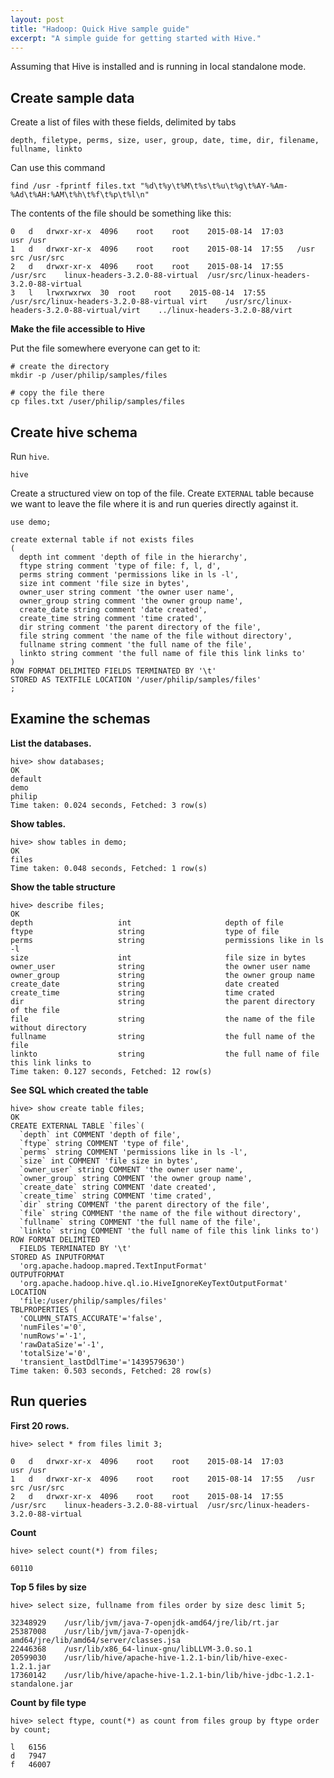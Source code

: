 ```yaml
---
layout: post
title: "Hadoop: Quick Hive sample guide"
excerpt: "A simple guide for getting started with Hive."
---
```


Assuming that Hive is installed and is running in local standalone mode.

## Create sample data

Create a list of files with these fields, delimited by tabs


    depth, filetype, perms, size, user, group, date, time, dir, filename, fullname, linkto

Can use this command

    find /usr -fprintf files.txt "%d\t%y\t%M\t%s\t%u\t%g\t%AY-%Am-%Ad\t%AH:%AM\t%h\t%f\t%p\t%l\n"

The contents of the file should be something like this:

    0   d   drwxr-xr-x  4096    root    root    2015-08-14  17:03       usr /usr
    1   d   drwxr-xr-x  4096    root    root    2015-08-14  17:55   /usr    src /usr/src
    2   d   drwxr-xr-x  4096    root    root    2015-08-14  17:55   /usr/src    linux-headers-3.2.0-88-virtual  /usr/src/linux-headers-3.2.0-88-virtual
    3   l   lrwxrwxrwx  30  root    root    2015-08-14  17:55   /usr/src/linux-headers-3.2.0-88-virtual virt    /usr/src/linux-headers-3.2.0-88-virtual/virt    ../linux-headers-3.2.0-88/virt


**Make the file accessible to Hive**

Put the file somewhere everyone can get to it:

    # create the directory
    mkdir -p /user/philip/samples/files

    # copy the file there
    cp files.txt /user/philip/samples/files


## Create hive schema 

Run `hive`.

    hive


Create a structured view on top of the file.
Create `EXTERNAL` table because we want to leave the file where it is and
run queries directly against it.


    use demo;

    create external table if not exists files
    (
      depth int comment 'depth of file in the hierarchy',
      ftype string comment 'type of file: f, l, d',
      perms string comment 'permissions like in ls -l',
      size int comment 'file size in bytes',
      owner_user string comment 'the owner user name',
      owner_group string comment 'the owner group name',
      create_date string comment 'date created',
      create_time string comment 'time crated',
      dir string comment 'the parent directory of the file',
      file string comment 'the name of the file without directory',
      fullname string comment 'the full name of the file',
      linkto string comment 'the full name of file this link links to'
    )
    ROW FORMAT DELIMITED FIELDS TERMINATED BY '\t'
    STORED AS TEXTFILE LOCATION '/user/philip/samples/files'
    ;


## Examine the schemas

**List the databases.**

    hive> show databases;
    OK
    default
    demo
    philip
    Time taken: 0.024 seconds, Fetched: 3 row(s)

**Show tables.**

    hive> show tables in demo;
    OK
    files
    Time taken: 0.048 seconds, Fetched: 1 row(s)


**Show the table structure**

    hive> describe files;
    OK
    depth                   int                     depth of file
    ftype                   string                  type of file
    perms                   string                  permissions like in ls -l
    size                    int                     file size in bytes
    owner_user              string                  the owner user name
    owner_group             string                  the owner group name
    create_date             string                  date created
    create_time             string                  time crated
    dir                     string                  the parent directory of the file
    file                    string                  the name of the file without directory
    fullname                string                  the full name of the file
    linkto                  string                  the full name of file this link links to
    Time taken: 0.127 seconds, Fetched: 12 row(s)

**See SQL which created the table**

    hive> show create table files;
    OK
    CREATE EXTERNAL TABLE `files`(
      `depth` int COMMENT 'depth of file',
      `ftype` string COMMENT 'type of file',
      `perms` string COMMENT 'permissions like in ls -l',
      `size` int COMMENT 'file size in bytes',
      `owner_user` string COMMENT 'the owner user name',
      `owner_group` string COMMENT 'the owner group name',
      `create_date` string COMMENT 'date created',
      `create_time` string COMMENT 'time crated',
      `dir` string COMMENT 'the parent directory of the file',
      `file` string COMMENT 'the name of the file without directory',
      `fullname` string COMMENT 'the full name of the file',
      `linkto` string COMMENT 'the full name of file this link links to')
    ROW FORMAT DELIMITED
      FIELDS TERMINATED BY '\t'
    STORED AS INPUTFORMAT
      'org.apache.hadoop.mapred.TextInputFormat'
    OUTPUTFORMAT
      'org.apache.hadoop.hive.ql.io.HiveIgnoreKeyTextOutputFormat'
    LOCATION
      'file:/user/philip/samples/files'
    TBLPROPERTIES (
      'COLUMN_STATS_ACCURATE'='false',
      'numFiles'='0',
      'numRows'='-1',
      'rawDataSize'='-1',
      'totalSize'='0',
      'transient_lastDdlTime'='1439579630')
    Time taken: 0.503 seconds, Fetched: 28 row(s)



## Run queries

**First 20 rows.**

    hive> select * from files limit 3;

    0   d   drwxr-xr-x  4096    root    root    2015-08-14  17:03       usr /usr
    1   d   drwxr-xr-x  4096    root    root    2015-08-14  17:55   /usr    src /usr/src
    2   d   drwxr-xr-x  4096    root    root    2015-08-14  17:55   /usr/src    linux-headers-3.2.0-88-virtual  /usr/src/linux-headers-3.2.0-88-virtual


**Count**

    hive> select count(*) from files;

    60110


**Top 5 files by size**

    hive> select size, fullname from files order by size desc limit 5;

    32348929    /usr/lib/jvm/java-7-openjdk-amd64/jre/lib/rt.jar
    25387008    /usr/lib/jvm/java-7-openjdk-amd64/jre/lib/amd64/server/classes.jsa
    22446368    /usr/lib/x86_64-linux-gnu/libLLVM-3.0.so.1
    20599030    /usr/lib/hive/apache-hive-1.2.1-bin/lib/hive-exec-1.2.1.jar
    17360142    /usr/lib/hive/apache-hive-1.2.1-bin/lib/hive-jdbc-1.2.1-standalone.jar


**Count by file type**

    hive> select ftype, count(*) as count from files group by ftype order by count;

    l   6156
    d   7947
    f   46007

